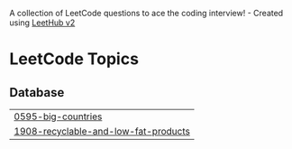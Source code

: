 A collection of LeetCode questions to ace the coding interview! - Created using [LeetHub v2](https://github.com/arunbhardwaj/LeetHub-2.0)
<!---LeetCode Topics Start-->
# LeetCode Topics
## Database
|  |
| ------- |
| [0595-big-countries](https://github.com/SMittu-2024/LeetCode-SQL/tree/master/0595-big-countries) |
| [1908-recyclable-and-low-fat-products](https://github.com/SMittu-2024/LeetCode-SQL/tree/master/1908-recyclable-and-low-fat-products) |
<!---LeetCode Topics End-->